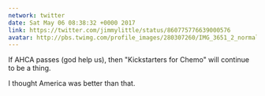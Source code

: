 ```yaml
---
network: twitter
date: Sat May 06 08:38:32 +0000 2017
link: https://twitter.com/jimmylittle/status/860775776639000576
avatar: http://pbs.twimg.com/profile_images/280307260/IMG_3651_2_normal.jpg
---
```


If AHCA passes (god help us), then "Kickstarters for Chemo" will continue to be a thing. 

I thought America was better than that.
